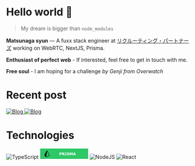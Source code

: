 # Hello world 👋

> My dream is bigger than `node_modules`

**Matsunaga syun** — A fuxx stack engineer at [リクルーティング・パートナーズ](https://3140pa.com) working on WebRTC, NextJS, Prisma.

**Enthusiast of perfect web** - If interested, feel free to get in touch with me.

**Free soul** - I am hoping for a challenge _by Genji from Overwatch_

# Recent post

<a href="https://dante.pw" target="_blank">
    <img alt="Blog" src="https://img.shields.io/badge/Checkout%20my%20blog-dante.pw-green">
</a>

<a href="https://note.com/_terada" target="_blank">
    <img alt="Blog" src="https://img.shields.io/badge/Checkout%20my%20note-_terada-blue">
</a>


# Technologies

<img alt="TypeScript" src="https://img.shields.io/badge/typescript%20-%23007ACC.svg?&style=for-the-badge&logo=typescript&logoColor=white"/> <img alt="Prisma" src="https://github.com/TERADA-DANTE/TERADA-DANTE/blob/main/assets/prisma.png?raw=true"/> <img alt="NodeJS" src="https://img.shields.io/badge/node.js-%2343853D.svg?style=for-the-badge&logo=node-dot-js&logoColor=white"/> <img alt="React" src="https://img.shields.io/badge/React-20232A?style=for-the-badge&logo=react&logoColor=61DAFB"/>
